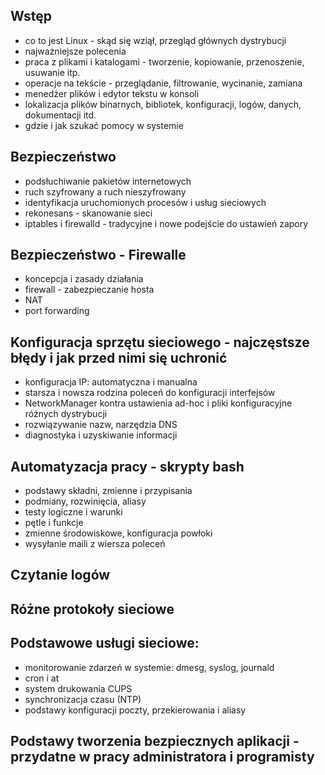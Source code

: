 ## Wstęp
- co to jest Linux - skąd się wziął, przegląd głównych dystrybucji
- najważniejsze polecenia
- praca z plikami i katalogami - tworzenie, kopiowanie, przenoszenie, usuwanie itp.
- operacje na tekście - przeglądanie, filtrowanie, wycinanie, zamiana
- menedżer plików i edytor tekstu w konsoli
- lokalizacja plików binarnych, bibliotek, konfiguracji, logów, danych, dokumentacji itd.
- gdzie i jak szukać pomocy w systemie

## Bezpieczeństwo
- podsłuchiwanie pakietów internetowych
- ruch szyfrowany a ruch nieszyfrowany
- identyfikacja uruchomionych procesów i usług sieciowych
- rekonesans - skanowanie sieci
- iptables i firewalld - tradycyjne i nowe podejście do ustawień zapory

## Bezpieczeństwo - Firewalle
- koncepcja i zasady działania
- firewall - zabezpieczanie hosta
- NAT
- port forwarding

## Konfiguracja sprzętu sieciowego - najczęstsze błędy i jak przed nimi się uchronić
- konfiguracja IP: automatyczna i manualna
- starsza i nowsza rodzina poleceń do konfiguracji interfejsów
- NetworkManager kontra ustawienia ad-hoc i pliki konfiguracyjne różnych dystrybucji
- rozwiązywanie nazw, narzędzia DNS
- diagnostyka i uzyskiwanie informacji

## Automatyzacja pracy - skrypty bash
- podstawy składni, zmienne i przypisania
- podmiany, rozwinięcia, aliasy
- testy logiczne i warunki
- pętle i funkcje
- zmienne środowiskowe, konfiguracja powłoki
- wysyłanie maili z wiersza poleceń

## Czytanie logów

## Różne protokoły sieciowe

## Podstawowe usługi sieciowe:
- monitorowanie zdarzeń w systemie: dmesg, syslog, journald
- cron i at
- system drukowania CUPS
- synchronizacja czasu (NTP)
- podstawy konfiguracji poczty, przekierowania i aliasy

## Podstawy tworzenia bezpiecznych aplikacji - przydatne w pracy administratora i programisty
